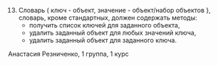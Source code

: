 13. Словарь ( ключ - объект, значение - объект/набор объектов }, 
    словарь, кроме стандартных, должен содержать методы: 
      - получить список ключей для заданного объекта, 
      - удалить заданный объект для любых значений ключа,
      - удалить заданный объект для заданного ключа.

Анастасия Резниченко, 1 группа, 1 курс
